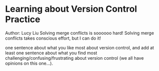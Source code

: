# Learning about Version Control Practice
Author: Lucy Liu
Solving merge conflicts is soooooo hard!
Solving merge conflicts takes conscious effort, but I can do it!

one sentence about what you like most about version control, and add at least one sentence about what you find most challenging/confusing/frustrating about version control (we all have opinions on this one…). 
